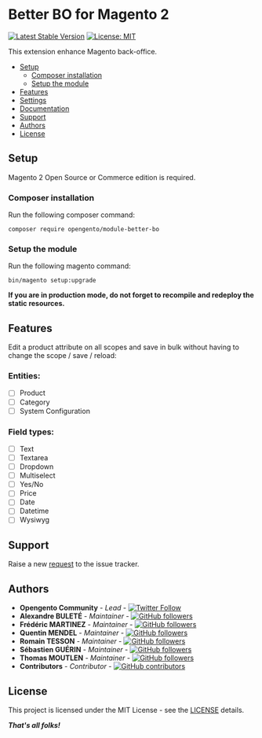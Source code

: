 # Better BO for Magento 2

[![Latest Stable Version](https://img.shields.io/packagist/v/opengento/magento2-better-bo.svg?style=flat-square)](https://packagist.org/packages/opengento/magento2-better-bo)
[![License: MIT](https://img.shields.io/github/license/opengento/magento2-better-bo.svg?style=flat-square)](./LICENSE)

This extension enhance Magento back-office.

- [Setup](#setup)
    - [Composer installation](#composer-installation)
    - [Setup the module](#setup-the-module)
- [Features](#features)
- [Settings](#settings)
- [Documentation](#documentation)
- [Support](#support)
- [Authors](#authors)
- [License](#license)

## Setup

Magento 2 Open Source or Commerce edition is required.

### Composer installation

Run the following composer command:

```
composer require opengento/module-better-bo
```

### Setup the module

Run the following magento command:

```
bin/magento setup:upgrade
```

**If you are in production mode, do not forget to recompile and redeploy the static resources.**

## Features

Edit a product attribute on all scopes and save in bulk without having to change the scope / save / reload:

### Entities:

- [ ] Product
- [ ] Category
- [ ] System Configuration

### Field types:

- [ ] Text
- [ ] Textarea
- [ ] Dropdown
- [ ] Multiselect
- [ ] Yes/No
- [ ] Price
- [ ] Date
- [ ] Datetime
- [ ] Wysiwyg

## Support

Raise a new [request](https://github.com/opengento/magento2-better-bo/issues) to the issue tracker.

## Authors

- **Opengento Community** - *Lead* - [![Twitter Follow](https://img.shields.io/twitter/follow/opengento.svg?style=social)](https://twitter.com/opengento)
- **Alexandre BULETÉ** - *Maintainer* - [![GitHub followers](https://img.shields.io/github/followers/alexandrebulete.svg?style=social)](https://github.com/alexandrebulete)
- **Frédéric MARTINEZ** - *Maintainer* - [![GitHub followers](https://img.shields.io/github/followers/FredericMartinez.svg?style=social)](https://github.com/FredericMartinez)
- **Quentin MENDEL** - *Maintainer* - [![GitHub followers](https://img.shields.io/github/followers/quentinmdl.svg?style=social)](https://github.com/quentinmdl)
- **Romain TESSON** - *Maintainer* - [![GitHub followers](https://img.shields.io/github/followers/rtesson-bird.svg?style=social)](https://github.com/rtesson-bird)
- **Sébastien GUÉRIN** - *Maintainer* - [![GitHub followers](https://img.shields.io/github/followers/sebastienbird.svg?style=social)](https://github.com/sebastienbird)
- **Thomas MOUTLEN** - *Maintainer* - [![GitHub followers](https://img.shields.io/github/followers/THOMASPH2M.svg?style=social)](https://github.com/THOMASPH2M)
- **Contributors** - *Contributor* - [![GitHub contributors](https://img.shields.io/github/contributors/opengento/magento2-better-bo.svg?style=flat-square)](https://github.com/opengento/magento2-better-bo/graphs/contributors)

## License

This project is licensed under the MIT License - see the [LICENSE](./LICENSE) details.

***That's all folks!***
